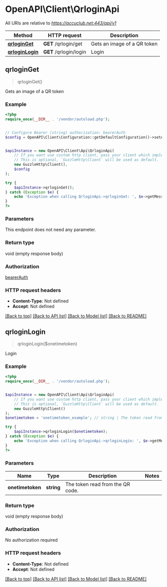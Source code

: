 # OpenAPI\Client\QrloginApi

All URIs are relative to *https://accuclub.net:443/api/v1*

Method | HTTP request | Description
------------- | ------------- | -------------
[**qrloginGet**](QrloginApi.md#qrloginGet) | **GET** /qrlogin/get | Gets an image of a QR token
[**qrloginLogin**](QrloginApi.md#qrloginLogin) | **GET** /qrlogin/login | Login



## qrloginGet

> qrloginGet()

Gets an image of a QR token

### Example

```php
<?php
require_once(__DIR__ . '/vendor/autoload.php');


// Configure Bearer (string) authorization: bearerAuth
$config = OpenAPI\Client\Configuration::getDefaultConfiguration()->setAccessToken('YOUR_ACCESS_TOKEN');


$apiInstance = new OpenAPI\Client\Api\QrloginApi(
    // If you want use custom http client, pass your client which implements `GuzzleHttp\ClientInterface`.
    // This is optional, `GuzzleHttp\Client` will be used as default.
    new GuzzleHttp\Client(),
    $config
);

try {
    $apiInstance->qrloginGet();
} catch (Exception $e) {
    echo 'Exception when calling QrloginApi->qrloginGet: ', $e->getMessage(), PHP_EOL;
}
?>
```

### Parameters

This endpoint does not need any parameter.

### Return type

void (empty response body)

### Authorization

[bearerAuth](../../README.md#bearerAuth)

### HTTP request headers

- **Content-Type**: Not defined
- **Accept**: Not defined

[[Back to top]](#) [[Back to API list]](../../README.md#documentation-for-api-endpoints)
[[Back to Model list]](../../README.md#documentation-for-models)
[[Back to README]](../../README.md)


## qrloginLogin

> qrloginLogin($onetimetoken)

Login

### Example

```php
<?php
require_once(__DIR__ . '/vendor/autoload.php');


$apiInstance = new OpenAPI\Client\Api\QrloginApi(
    // If you want use custom http client, pass your client which implements `GuzzleHttp\ClientInterface`.
    // This is optional, `GuzzleHttp\Client` will be used as default.
    new GuzzleHttp\Client()
);
$onetimetoken = 'onetimetoken_example'; // string | The token read from the QR code.

try {
    $apiInstance->qrloginLogin($onetimetoken);
} catch (Exception $e) {
    echo 'Exception when calling QrloginApi->qrloginLogin: ', $e->getMessage(), PHP_EOL;
}
?>
```

### Parameters


Name | Type | Description  | Notes
------------- | ------------- | ------------- | -------------
 **onetimetoken** | **string**| The token read from the QR code. |

### Return type

void (empty response body)

### Authorization

No authorization required

### HTTP request headers

- **Content-Type**: Not defined
- **Accept**: Not defined

[[Back to top]](#) [[Back to API list]](../../README.md#documentation-for-api-endpoints)
[[Back to Model list]](../../README.md#documentation-for-models)
[[Back to README]](../../README.md)

